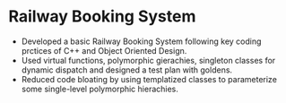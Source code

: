 # Railway Booking System
- Developed a basic Railway Booking System following key coding prctices of C++ and Object Oriented Design.
- Used virtual functions, polymorphic gierachies, singleton classes for dynamic dispatch and designed a test plan with goldens.
- Reduced code bloating by using templatized classes to parameterize some single-level polymorphic hierachies.
